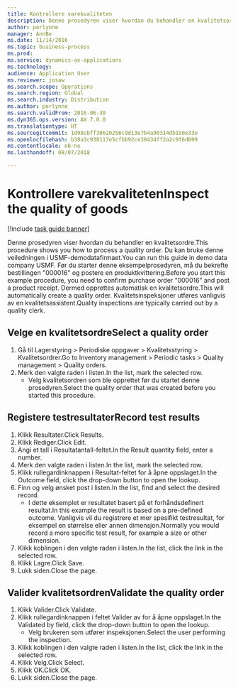 ```yaml
---
title: Kontrollere varekvaliteten
description: Denne prosedyren viser hvordan du behandler en kvalitetsordre.
author: perlynne
manager: AnnBe
ms.date: 11/14/2016
ms.topic: business-process
ms.prod: 
ms.service: dynamics-ax-applications
ms.technology: 
audience: Application User
ms.reviewer: josaw
ms.search.scope: Operations
ms.search.region: Global
ms.search.industry: Distribution
ms.author: perlynne
ms.search.validFrom: 2016-06-30
ms.dyn365.ops.version: AX 7.0.0
ms.translationtype: HT
ms.sourcegitcommit: 1d98cbff30620256c9d13e7b4a90314db150e33e
ms.openlocfilehash: b38a3c938117e5cfbb92ce30434ff2a2c9f6d099
ms.contentlocale: nb-no
ms.lasthandoff: 08/07/2018

---
```

# <a name="inspect-the-quality-of-goods"></a><span data-ttu-id="f895f-103">Kontrollere varekvaliteten</span><span class="sxs-lookup"><span data-stu-id="f895f-103">Inspect the quality of goods</span></span>

[!include [task guide banner](../../includes/task-guide-banner.md)]

<span data-ttu-id="f895f-104">Denne prosedyren viser hvordan du behandler en kvalitetsordre.</span><span class="sxs-lookup"><span data-stu-id="f895f-104">This procedure shows you how to process a quality order.</span></span> <span data-ttu-id="f895f-105">Du kan bruke denne veiledningen i USMF-demodatafirmaet.</span><span class="sxs-lookup"><span data-stu-id="f895f-105">You can run this guide in demo data company USMF.</span></span> <span data-ttu-id="f895f-106">Før du starter denne eksempelprosedyren, må du bekrefte bestillingen "000016" og postere en produktkvittering.</span><span class="sxs-lookup"><span data-stu-id="f895f-106">Before you start this example procedure, you need to confirm purchase order “000016” and post a product receipt.</span></span> <span data-ttu-id="f895f-107">Dermed opprettes automatisk en kvalitetsordre.</span><span class="sxs-lookup"><span data-stu-id="f895f-107">This will automatically create a quality order.</span></span> <span data-ttu-id="f895f-108">Kvalitetsinspeksjoner utføres vanligvis av en kvalitetsassistent.</span><span class="sxs-lookup"><span data-stu-id="f895f-108">Quality inspections are typically carried out by a quality clerk.</span></span>


## <a name="select-a-quality-order"></a><span data-ttu-id="f895f-109">Velge en kvalitetsordre</span><span class="sxs-lookup"><span data-stu-id="f895f-109">Select a quality order</span></span>
1. <span data-ttu-id="f895f-110">Gå til Lagerstyring > Periodiske oppgaver > Kvalitetsstyring > Kvalitetsordrer.</span><span class="sxs-lookup"><span data-stu-id="f895f-110">Go to Inventory management > Periodic tasks > Quality management > Quality orders.</span></span>
2. <span data-ttu-id="f895f-111">Merk den valgte raden i listen.</span><span class="sxs-lookup"><span data-stu-id="f895f-111">In the list, mark the selected row.</span></span>
    * <span data-ttu-id="f895f-112">Velg kvalitetsordren som ble opprettet før du startet denne prosedyren.</span><span class="sxs-lookup"><span data-stu-id="f895f-112">Select the quality order that was created before you started this procedure.</span></span>  

## <a name="record-test-results"></a><span data-ttu-id="f895f-113">Registere testresultater</span><span class="sxs-lookup"><span data-stu-id="f895f-113">Record test results</span></span>
1. <span data-ttu-id="f895f-114">Klikk Resultater.</span><span class="sxs-lookup"><span data-stu-id="f895f-114">Click Results.</span></span>
2. <span data-ttu-id="f895f-115">Klikk Rediger.</span><span class="sxs-lookup"><span data-stu-id="f895f-115">Click Edit.</span></span>
3. <span data-ttu-id="f895f-116">Angi et tall i Resultatantall-feltet.</span><span class="sxs-lookup"><span data-stu-id="f895f-116">In the Result quantity field, enter a number.</span></span>
4. <span data-ttu-id="f895f-117">Merk den valgte raden i listen.</span><span class="sxs-lookup"><span data-stu-id="f895f-117">In the list, mark the selected row.</span></span>
5. <span data-ttu-id="f895f-118">Klikk rullegardinknappen i Resultat-feltet for å åpne oppslaget.</span><span class="sxs-lookup"><span data-stu-id="f895f-118">In the Outcome field, click the drop-down button to open the lookup.</span></span>
6. <span data-ttu-id="f895f-119">Finn og velg ønsket post i listen.</span><span class="sxs-lookup"><span data-stu-id="f895f-119">In the list, find and select the desired record.</span></span>
    * <span data-ttu-id="f895f-120">I dette eksemplet er resultatet basert på et forhåndsdefinert resultat.</span><span class="sxs-lookup"><span data-stu-id="f895f-120">In this example the result is based on a pre-defined outcome.</span></span> <span data-ttu-id="f895f-121">Vanligvis vil du registrere et mer spesifikt testresultat, for eksempel en størrelse eller annen dimensjon.</span><span class="sxs-lookup"><span data-stu-id="f895f-121">Normally you would record a more specific test result, for example a size or other dimension.</span></span>  
7. <span data-ttu-id="f895f-122">Klikk koblingen i den valgte raden i listen.</span><span class="sxs-lookup"><span data-stu-id="f895f-122">In the list, click the link in the selected row.</span></span>
8. <span data-ttu-id="f895f-123">Klikk Lagre.</span><span class="sxs-lookup"><span data-stu-id="f895f-123">Click Save.</span></span>
9. <span data-ttu-id="f895f-124">Lukk siden.</span><span class="sxs-lookup"><span data-stu-id="f895f-124">Close the page.</span></span>

## <a name="validate-the-quality-order"></a><span data-ttu-id="f895f-125">Valider kvalitetsordren</span><span class="sxs-lookup"><span data-stu-id="f895f-125">Validate the quality order</span></span>
1. <span data-ttu-id="f895f-126">Klikk Valider.</span><span class="sxs-lookup"><span data-stu-id="f895f-126">Click Validate.</span></span>
2. <span data-ttu-id="f895f-127">Klikk rullegardinknappen i feltet Valider av for å åpne oppslaget.</span><span class="sxs-lookup"><span data-stu-id="f895f-127">In the Validated by field, click the drop-down button to open the lookup.</span></span>
    * <span data-ttu-id="f895f-128">Velg brukeren som utfører inspeksjonen.</span><span class="sxs-lookup"><span data-stu-id="f895f-128">Select the user performing the inspection.</span></span>  
3. <span data-ttu-id="f895f-129">Klikk koblingen i den valgte raden i listen.</span><span class="sxs-lookup"><span data-stu-id="f895f-129">In the list, click the link in the selected row.</span></span>
4. <span data-ttu-id="f895f-130">Klikk Velg.</span><span class="sxs-lookup"><span data-stu-id="f895f-130">Click Select.</span></span>
5. <span data-ttu-id="f895f-131">Klikk OK.</span><span class="sxs-lookup"><span data-stu-id="f895f-131">Click OK.</span></span>
6. <span data-ttu-id="f895f-132">Lukk siden.</span><span class="sxs-lookup"><span data-stu-id="f895f-132">Close the page.</span></span>


